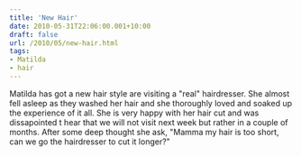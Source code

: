 ```yaml
---
title: 'New Hair'
date: 2010-05-31T22:06:00.001+10:00
draft: false
url: /2010/05/new-hair.html
tags: 
- Matilda
- hair
---
```


Matilda has got a new hair style are visiting a "real" hairdresser. She almost fell asleep as they washed her hair and she thoroughly loved and soaked up the experience of it all. She is very happy with her hair cut and was dissapointed t hear that we will not visit next week but rather in a couple of months. After some deep thought she ask, "Mamma my hair is too short, can we go the hairdresser to cut it longer?"